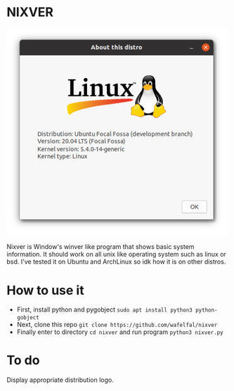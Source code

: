 # NIXVER
![screenshot](ss.png)

Nixver is Window's winver like program that shows basic system information. It should work on all unix like operating system such as linux or bsd. I've tested it on Ubuntu and ArchLinux so idk how it is on other distros. 

# How to use it
* First, install python and pygobject `sudo apt install python3 python-gobject`
* Next, clone this repo `git clone https://github.com/wafelfal/nixver`
* Finally enter to directory `cd nixver` and run program `python3 nixver.py`

# To do
Display appropriate distribution logo.
